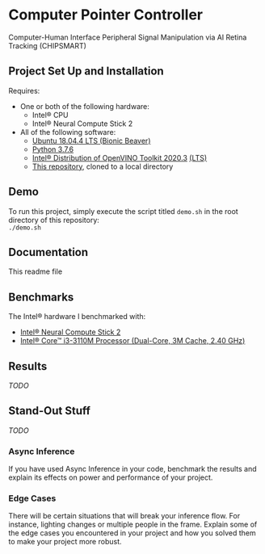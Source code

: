 # Computer Pointer Controller

Computer-Human Interface Peripheral Signal Manipulation via AI Retina Tracking (CHIPSMART)

## Project Set Up and Installation
Requires:
- One or both of the following hardware:
  - Intel® CPU
  - Intel® Neural Compute Stick 2
- All of the following software:
  - [Ubuntu 18.04.4 LTS (Bionic Beaver)](https://releases.ubuntu.com/18.04/)
  - [Python 3.7.6](https://docs.python.org/release/3.7.6/)
  - [Intel® Distribution of OpenVINO Toolkit 2020.3](https://software.intel.com/content/www/us/en/develop/articles/openvino-2020-3-lts-relnotes.html) [(LTS)](https://software.intel.com/content/www/us/en/develop/articles/openvino-long-term-support-release.html)
  - [This repository](https://github.com/JamesDBartlett/intel-p3-eye-tracking), cloned to a local directory

## Demo
To run this project, simply execute the script titled `demo.sh` in the root directory of this repository:  
`./demo.sh`

## Documentation
This readme file

## Benchmarks
The Intel® hardware I benchmarked with:
- [Intel® Neural Compute Stick 2](https://ark.intel.com/content/www/us/en/ark/products/140109/intel-neural-compute-stick-2.html)
- [Intel® Core™ i3-3110M Processor (Dual-Core, 3M Cache, 2.40 GHz)](https://ark.intel.com/content/www/us/en/ark/products/65700/intel-core-i3-3110m-processor-3m-cache-2-40-ghz.html)

## Results
*TODO*

## Stand-Out Stuff
*TODO*

### Async Inference
If you have used Async Inference in your code, benchmark the results and explain its effects on power and performance of your project.

### Edge Cases
There will be certain situations that will break your inference flow. For instance, lighting changes or multiple people in the frame. Explain some of the edge cases you encountered in your project and how you solved them to make your project more robust.
